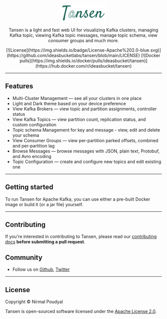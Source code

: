 <p align="center">
  <picture>
      <source media="(prefers-color-scheme: dark)" srcset="https://raw.githubusercontent.com/ideasbucketlabs/tansen/main/documentation/images/logo-dark.svg">
      <source media="(prefers-color-scheme: light)" srcset="https://raw.githubusercontent.com/ideasbucketlabs/tansen/main/documentation/images/logo-light.svg">
      <img alt="Tansen" src="https://raw.githubusercontent.com/ideasbucketlabs/tansen/main/documentation/images/logo-light.svg" width="144" height="58" style="max-width: 100%;">
  </picture>
</p>


<p align="center">
Tansen is a light and fast web UI for visualizing Kafka clusters, managing Kafka topic, viewing Kafka topic messages, manage topic schema, view consumer groups and much more.
</p>

<p align="center">
[![License](https://img.shields.io/badge/License-Apache%202.0-blue.svg)](https://github.com/ideasbucketlabs/tansen/blob/main/LICENSE)
[![Docker pulls](https://img.shields.io/docker/pulls/ideasbucket/tansen)](https://hub.docker.com/r/ideasbucket/tansen)
</p>

---
## Features

* Multi-Cluster Management — see all your clusters in one place
* Light and Dark theme based on your device preference
* View Kafka Brokers — view topic and partition assignments, controller status
* View Kafka Topics — view partition count, replication status, and custom configuration
* Topic schema Management for key and message - view, edit and delete your schema
* View Consumer Groups — view per-partition parked offsets, combined and per-partition lag
* Browse Messages — browse messages with JSON, plain text, Protobuf, and Avro encoding
* Topic Configuration — create and configure new topics and edit existing one

---

## Getting started ##

To run Tansen for Apache Kafka, you can use either a pre-built Docker image or build it (or a jar file) yourself.

---

## Contributing
If you're interested in contributing to Tansen, please read our [contributing docs](https://github.com/ideasbucketlabs/tansen/blob/main/documentation/CONTRIBUTING.md) **before submitting a pull request**.

## Community
* Follow us on [Github](https://github.com/ideasbucketlabs/tansen), [Twitter](https://twitter.com/myideasbucket)

---
## License
Copyright © Nirmal Poudyal

Tansen is open-sourced software licensed under the [Apache License 2.0](LICENSE).
